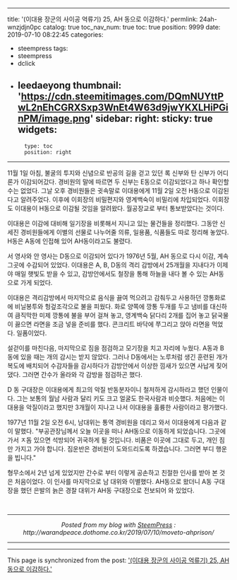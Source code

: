 
---
title: '(이대용 장군의 사이공 억류기) 25, AH 동으로 이감하다.'
permlink: 24ah-wnzjdjn0pc
catalog: true
toc_nav_num: true
toc: true
position: 9999
date: 2019-07-10 08:22:45
categories:
- steempress
tags:
- steempress
- dclick
- leedaeyong
thumbnail: 'https://cdn.steemitimages.com/DQmNUYttPwL2nEhCGRXSxp3WnEt4W63d9jwYKXLHiPGinPM/image.png'
sidebar:
    right:
        sticky: true
widgets:
    -
        type: toc
        position: right
---


<p>11월 1일 아침, 불굴의 투지와 신념으로 반공의 길을 걷고 있던 록 신부와 탄 신부가 어디론가 이감되어갔다. 경비원의 말에 따르면 두 신부는 E동으로 이감되었다고 하나 확인할 수는 없었다. 그날 오후 경비원들은 귓속말로 이대용에게 11월 2일 오전  H동으로 이감된다고 알려주었다. 이후에 이회장의 비밀편지와 영계백숙이 비밀리에 차입되었다. 이회장도 이대용이  H동으로 이감될 것임을 알려왔다. 월공장교로 부터 통보받았다는 것이다. </p>
<p>이대용은 이감에 대비해 일기장을 비롯해서 지니고 있는 물건들을 정리했다. 그동안 신세진 경비원들에게 이별의 선물로 나누어줄 의류, 일용품, 식품들도 따로 정리해 놓았다.  H동은 A동에 인접해 있어 AH동이라고도 불렸다. </p>
<p>서 영사와 안 영사는  D동으로 이감되어 있다가 1976년 5월, AH 동으로 다시 이감, 계속 그곳에 수감되어 있었다. 이대용은  A, B, D동의 격리 감방에서 25개월을 지내다가 이제야 매일 햇빛도 받을 수 있고, 감방안에서도 철장을 통해 하늘을 내다 볼 수 있는  AH동으로 가게 되었다. </p>
<p>이대용은 격리감방에서 마지막으로 음식을 끓여 먹으려고 감춰두고 사용하던 깡통화로에 비닐봉투와 헝겊조각으로 불을 피웠다. 화로 양쪽에 깡통 두개를 두고 냄비를 대신하여 큼직막한 미제 깡통에 불을 부어 걸쳐 놓고, 영계백숙 닭다리 2개를 집어 놓고 닭국물이 끓으면 라면을 조금 넣을 준비를 했다.  콘크리트 바닥에 쭈그리고 앉아 라면을 먹었다. 일품이었다. </p>
<p>설걷이를 마친다음, 마지막으로 짐을 점검하고 모기장을 치고 자리에 누웠다.  A동과 B동에 있을 때는 개의 감시는 받지 않았다. 그러나 D동에서는 노루처럼 생긴 훈련된 개가 복도에 배치되어 수감자들을 감시하다가 감방안에서 이상한 낌새가 있으면 사납게 짖어댔다. 그러면 간수가 올라와 각 감방을 점검하곤 했다. </p>
<p> D 동 구대장은 이대용에게 최고의 악질 반동분자이니 철저하게 감시하라고 했던 인물이다. 그는 보통의 월남 사람과 달리 키도 크고 얼굴도 한국사람과 비슷했다. 처음에는 이대용을 악질이라고 했지만 3개월이 지나고 나서 이대용을 훌륭한 사람이라고 평가했다.           </p>
<p>1977년 11월 2일 오전 6시, 남대위는 통역 경비원을 데리고 와서 이대용에게 다음과 같이 말했다. "부공관장님께서 오늘 이곳을 떠나  AH동으로 이동하게 되었습니다. 그곳에 가서 ㅈ돔 있으면 석방되어 귀국하게 될 것입니다. 비품은 이곳에 그대로 두고, 개인 짐만 가지고 가야 합니다. 짐운반은 경비원이 도와드리도록 하겠습니다. 그러면 부디 행운을 빕니다."</p>
<p>형무소에서 2년 넘게 있었지만 간수로 부터 이렇게 공손하고 친절한 인사를 받아 본 것은 처음이었다. 이 인사를 마지막으로 남 대위와 이별했다.  AH동으로 왔더니 A동 구대장을 했던 은발의 늙은 경찰 대위가  AH동 구대장으로 전보되어 와 있었다. </p>
 <br /><center><hr/><em>Posted from my blog with <a href='https://wordpress.org/plugins/steempress/'>SteemPress</a> : http://warandpeace.dothome.co.kr/2019/07/10/moveto-ahprison/ </em><hr/></center>

- - -

This page is synchronized from the post: ['(이대용 장군의 사이공 억류기) 25, AH 동으로 이감하다.'](https://steemit.com/@wisdomandjustice/24ah-wnzjdjn0pc)
